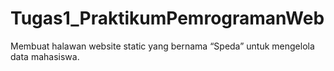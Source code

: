 # Tugas1_PraktikumPemrogramanWeb
Membuat halawan website static yang bernama “Speda” untuk mengelola data mahasiswa.
